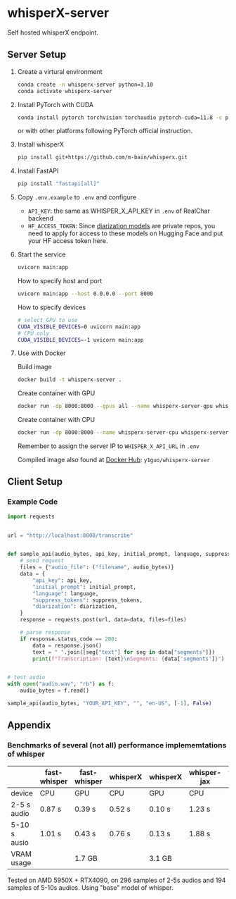 # whisperX-server
Self hosted whisperX endpoint.

## Server Setup

1. Create a virtural environment

    ```bash
    conda create -n whisperx-server python=3.10
    conda activate whisperx-server
    ```

1. Install PyTorch with CUDA

    ```bash
    conda install pytorch torchvision torchaudio pytorch-cuda=11.8 -c pytorch -c nvidia
    ```

    or with other platforms following PyTorch official instruction.

1. Install whisperX

    ```bash
    pip install git+https://github.com/m-bain/whisperx.git
    ```

1. Install FastAPI

    ```bash
    pip install "fastapi[all]"
    ```

1.  Copy `.env.example` to `.env` and configure

    -   `API_KEY`: the same as WHISPER_X_API_KEY in `.env` of RealChar backend
    -   `HF_ACCESS_TOKEN`:  Since [diarization models](https://github.com/m-bain/whisperX#speaker-diarization) are private repos, you need to apply for access to these models on Hugging Face and put your HF access token here.

1. Start the service

    ```bash
    uvicorn main:app
    ```

    How to specify host and port

    ```bash
    uvicorn main:app --host 0.0.0.0 --port 8000
    ```

    How to specify devices

    ```bash
    # select GPU to use
    CUDA_VISIBLE_DEVICES=0 uvicorn main:app
    # CPU only
    CUDA_VISIBLE_DEVICES=-1 uvicorn main:app
    ```

1.  Use with Docker

    Build image

    ```bash
    docker build -t whisperx-server .
    ```

    Create container with GPU

    ```bash
    docker run -dp 8000:8000 --gpus all --name whisperx-server-gpu whisperx-server
    ```

    Create container with CPU

    ```bash
    docker run -dp 8000:8000 --name whisperx-server-cpu whisperx-server
    ```

    Remember to assign the server IP to `WHISPER_X_API_URL` in `.env`

    Compiled image also found at [Docker Hub](https://hub.docker.com/repository/docker/y1guo/whisperx-server/general): `y1guo/whisperx-server`

## Client Setup

### Example Code

```python
import requests


url = "http://localhost:8000/transcribe"


def sample_api(audio_bytes, api_key, initial_prompt, language, suppress_tokens, diarization):
    # send request
    files = {"audio_file": ("filename", audio_bytes)}
    data = {
        "api_key": api_key,
        "initial_prompt": initial_prompt,
        "language": language,
        "suppress_tokens": suppress_tokens,
        "diarization": diarization,
    }
    response = requests.post(url, data=data, files=files)

    # parse response
    if response.status_code == 200:
        data = response.json()
        text = " ".join([seg["text"] for seg in data["segments"]])
        print(f"Transcription: {text}\nSegments: {data['segments']}")


# test audio
with open("audio.wav", "rb") as f:
    audio_bytes = f.read()

sample_api(audio_bytes, "YOUR_API_KEY", "", "en-US", [-1], False)
```

## Appendix

### Benchmarks of several (not all) performance implememtations of whisper

| | fast-whisper | fast-whisper | whisperX | whisperX | whisper-jax | whisper-jax |
| - | - | - | - | - | - | - |
| device | CPU | GPU | CPU | GPU | CPU | GPU |
| 2-5 s audio | 0.87 s | 0.39 s | 0.52 s | 0.10 s| 1.23 s | 0.14 s|
| 5-10 s ausio | 1.01 s | 0.43 s | 0.76 s | 0.13 s | 1.88 s | 0.14 s |
| VRAM usage | | 1.7 GB | | 3.1 GB | | 19.5 GB|

Tested on AMD 5950X + RTX4090, on 296 samples of 2-5s audios and 194 samples of 5-10s audios. Using "base" model of whisper.

